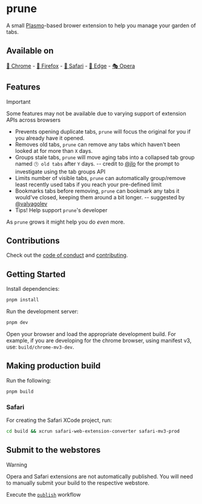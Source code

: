 # prune

A small [Plasmo](https://docs.plasmo.com/)-based brower extension to help you manage your garden of tabs.

## Available on

[🌈 Chrome](https://chromewebstore.google.com/detail/prune/gblddboefgbljpngfhgekbpoigikbenh) - [🦊 Firefox](https://addons.mozilla.org/firefox/addon/prune-tabs/) - [🧭 Safari](https://apps.apple.com/app/prune-your-tabs/id6503263467) - [🌊 Edge](https://microsoftedge.microsoft.com/addons/detail/ideengngoaeoamicacnpipkdmpledphd) - [🎭 Opera](https://addons.opera.com/extensions/details/prune/)

## Features

> [!IMPORTANT] 
> Some features may not be available due to varying support of extension APIs across browsers

- Prevents opening duplicate tabs, `prune` will focus the original for you if you already have it opened.
- Removes old tabs, `prune` can remove any tabs which haven't been looked at for more than `X` days.
- Groups stale tabs, `prune` will move aging tabs into a collapsed tab group named `🕒 old tabs` after `Y` days. -- credit to [@jlo](https://github.com/jeffreyolio) for the prompt to investigate using the tab groups API
- Limits number of visible tabs, `prune` can automatically group/remove least recently used tabs if you reach your pre-defined limit
- Bookmarks tabs before removing, `prune` can bookmark any tabs it would've closed, keeping them around a bit longer. -- suggested by [@valyagolev](https://github.com/valyagolev)
- Tips! Help support `prune`'s developer

As `prune` grows it might help you do _even_ more.

## Contributions

Check out the [code of conduct](CODE_OF_CONDUCT.md) and [contributing](CONTRIBUTING.md).

<!--- ### Translations

Speak another language and want to help others use prune? [Help translate prune](https://weblate.prune.lol/engage/prune/). -->

## Getting Started

Install dependencies:

```bash
pnpm install
```

Run the development server:

```bash
pnpm dev
```

Open your browser and load the appropriate development build. For example, if you are developing for the chrome browser, using manifest v3, use: `build/chrome-mv3-dev`.

## Making production build

Run the following:

```bash
pnpm build
```

### Safari

For creating the Safari XCode project, run:

```bash
cd build && xcrun safari-web-extension-converter safari-mv3-prod
```

## Submit to the webstores

> [!WARNING]  
> Opera and Safari extensions are not automatically published. You will need to manually submit your build to the respective webstore.

Execute the [`publish`](.github/workflows/publish.yml) workflow

